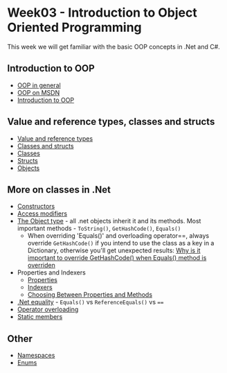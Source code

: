 # Week03 - Introduction to Object Oriented Programming

This week we will get familiar with the basic OOP concepts in .Net and C#.

## Introduction to OOP

* [OOP in general](https://www.youtube.com/watch?v=lbXsrHGhBAU)
* [OOP on MSDN](https://msdn.microsoft.com/en-us/library/dd460654.aspx)
* [Introduction to OOP](http://www.codeproject.com/Articles/22769/Introduction-to-Object-Oriented-Programming-Concep)

## Value and reference types, classes and structs

* [Value and reference types](https://msdn.microsoft.com/en-us/library/4d43ts61%28v=vs.90%29.aspx)
* [Classes and structs](http://stackoverflow.com/questions/13049/whats-the-difference-between-struct-and-class-in-net/13275#13275)
* [Classes](https://msdn.microsoft.com/en-us/library/x9afc042.aspx)
* [Structs](https://msdn.microsoft.com/en-us/library/saxz13w4.aspx)
* [Objects](https://msdn.microsoft.com/en-us/library/ms173110.aspx)

## More on classes in .Net

* [Constructors](https://msdn.microsoft.com/en-us/library/ms173115.aspx)
* [Access modifiers](https://msdn.microsoft.com/en-us/library/wxh6fsc7.aspx)
* [The Object type](https://msdn.microsoft.com/en-us/library/system.object.aspx) - all .net objects inherit it and its methods. Most important methods - `ToString()`, `GetHashCode()`, `Equals()`
  * When overriding 'Equals()' and overloading operator==, always override `GetHashCode()` if you intend to use the class as a key in a Dictionary, otherwise you'll get unexpected results: [Why is it important to override GetHashCode() when Equals() method is overriden](http://stackoverflow.com/questions/371328/why-is-it-important-to-override-gethashcode-when-equals-method-is-overridden/371348#371348)
* Properties and Indexers
  * [Properties](https://msdn.microsoft.com/en-us/library/65zdfbdt.aspx)
  * [Indexers](https://msdn.microsoft.com/en-us/library/2549tw02.aspx)
  * [Choosing Between Properties and Methods](https://msdn.microsoft.com/library/ms229054%28v=vs.100%29.aspx)
* [.Net equality](http://www.codeproject.com/Articles/18714/Comparing-Values-for-Equality-in-NET-Identity-and) - `Equals()` vs `ReferenceEquals()` vs `==`
* [Operator overloading](http://www.codeproject.com/Articles/178309/Operator-Overloading-in-C-NET)
* [Static members](https://msdn.microsoft.com/en-us/library/aa645629%28v=vs.71%29.aspx)

## Other

* [Namespaces](https://msdn.microsoft.com/en-us/library/dfb3cx8s.aspx)
* [Enums](https://msdn.microsoft.com/en-us/library/sbbt4032.aspx)
